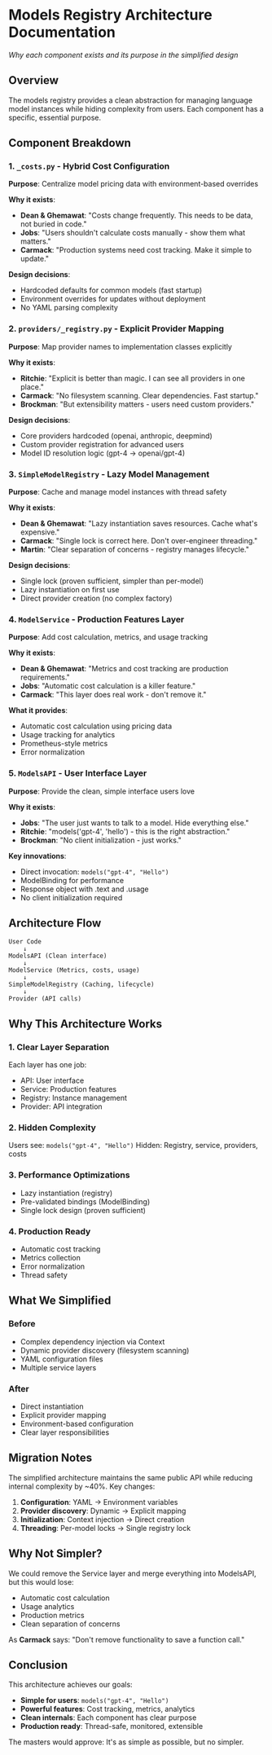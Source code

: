 # Models Registry Architecture Documentation

*Why each component exists and its purpose in the simplified design*

## Overview

The models registry provides a clean abstraction for managing language model instances
while hiding complexity from users. Each component has a specific, essential purpose.

## Component Breakdown

### 1. `_costs.py` - Hybrid Cost Configuration
**Purpose**: Centralize model pricing data with environment-based overrides

**Why it exists**:
- **Dean & Ghemawat**: "Costs change frequently. This needs to be data, not buried in code."
- **Jobs**: "Users shouldn't calculate costs manually - show them what matters."
- **Carmack**: "Production systems need cost tracking. Make it simple to update."

**Design decisions**:
- Hardcoded defaults for common models (fast startup)
- Environment overrides for updates without deployment
- No YAML parsing complexity

### 2. `providers/_registry.py` - Explicit Provider Mapping
**Purpose**: Map provider names to implementation classes explicitly

**Why it exists**:
- **Ritchie**: "Explicit is better than magic. I can see all providers in one place."
- **Carmack**: "No filesystem scanning. Clear dependencies. Fast startup."
- **Brockman**: "But extensibility matters - users need custom providers."

**Design decisions**:
- Core providers hardcoded (openai, anthropic, deepmind)
- Custom provider registration for advanced users
- Model ID resolution logic (gpt-4 → openai/gpt-4)

### 3. `SimpleModelRegistry` - Lazy Model Management
**Purpose**: Cache and manage model instances with thread safety

**Why it exists**:
- **Dean & Ghemawat**: "Lazy instantiation saves resources. Cache what's expensive."
- **Carmack**: "Single lock is correct here. Don't over-engineer threading."
- **Martin**: "Clear separation of concerns - registry manages lifecycle."

**Design decisions**:
- Single lock (proven sufficient, simpler than per-model)
- Lazy instantiation on first use
- Direct provider creation (no complex factory)

### 4. `ModelService` - Production Features Layer
**Purpose**: Add cost calculation, metrics, and usage tracking

**Why it exists**:
- **Dean & Ghemawat**: "Metrics and cost tracking are production requirements."
- **Jobs**: "Automatic cost calculation is a killer feature."
- **Carmack**: "This layer does real work - don't remove it."

**What it provides**:
- Automatic cost calculation using pricing data
- Usage tracking for analytics
- Prometheus-style metrics
- Error normalization

### 5. `ModelsAPI` - User Interface Layer
**Purpose**: Provide the clean, simple interface users love

**Why it exists**:
- **Jobs**: "The user just wants to talk to a model. Hide everything else."
- **Ritchie**: "models('gpt-4', 'hello') - this is the right abstraction."
- **Brockman**: "No client initialization - just works."

**Key innovations**:
- Direct invocation: `models("gpt-4", "Hello")`
- ModelBinding for performance
- Response object with .text and .usage
- No client initialization required

## Architecture Flow

```
User Code
    ↓
ModelsAPI (Clean interface)
    ↓
ModelService (Metrics, costs, usage)
    ↓
SimpleModelRegistry (Caching, lifecycle)
    ↓
Provider (API calls)
```

## Why This Architecture Works

### 1. **Clear Layer Separation**
Each layer has one job:
- API: User interface
- Service: Production features
- Registry: Instance management
- Provider: API integration

### 2. **Hidden Complexity**
Users see: `models("gpt-4", "Hello")`
Hidden: Registry, service, providers, costs

### 3. **Performance Optimizations**
- Lazy instantiation (registry)
- Pre-validated bindings (ModelBinding)
- Single lock design (proven sufficient)

### 4. **Production Ready**
- Automatic cost tracking
- Metrics collection
- Error normalization
- Thread safety

## What We Simplified

### Before
- Complex dependency injection via Context
- Dynamic provider discovery (filesystem scanning)
- YAML configuration files
- Multiple service layers

### After
- Direct instantiation
- Explicit provider mapping
- Environment-based configuration
- Clear layer responsibilities

## Migration Notes

The simplified architecture maintains the same public API while reducing
internal complexity by ~40%. Key changes:

1. **Configuration**: YAML → Environment variables
2. **Provider discovery**: Dynamic → Explicit mapping
3. **Initialization**: Context injection → Direct creation
4. **Threading**: Per-model locks → Single registry lock

## Why Not Simpler?

We could remove the Service layer and merge everything into ModelsAPI,
but this would lose:
- Automatic cost calculation
- Usage analytics
- Production metrics
- Clean separation of concerns

As **Carmack** says: "Don't remove functionality to save a function call."

## Conclusion

This architecture achieves our goals:
- **Simple for users**: `models("gpt-4", "Hello")`
- **Powerful features**: Cost tracking, metrics, analytics
- **Clean internals**: Each component has clear purpose
- **Production ready**: Thread-safe, monitored, extensible

The masters would approve: It's as simple as possible, but no simpler.